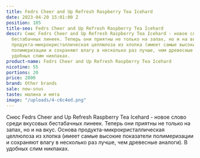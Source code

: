 ```yaml
---
title: Fedrs Cheer and Up Refresh Raspberry Tea Icehard
date: 2023-04-20 15:01:00 Z
position: 105
title-seo: Fedrs Cheer and Up Refresh Raspberry Tea Icehard
descr: Снюс Fedrs Cheer and Up Refresh Raspberry Tea Icehard - новое слово среди вкусовых
  бестабачных линеек. Теперь они приятны не только на запах, но и на вкус. Основа
  продукта-микрокристаллическая целлюлоза из хлопка (имеет самые высокие показатели
  полимеризации и сохраняют влагу в несколько раз лучше, чем древесные аналоги). В
  удобных слим никпаках.
product-name: Fedrs Cheer and Up Refresh Raspberry Tea Icehard
nicotine: 55
portions: 20
price: 2800
brand: Other brands
sale: new-snus
taste: малина и мята
image: "/uploads/4-c6c4ed.png"
---
```


Снюс Fedrs Cheer and Up Refresh Raspberry Tea Icehard - новое слово среди вкусовых бестабачных линеек. Теперь они приятны не только на запах, но и на вкус. Основа продукта-микрокристаллическая целлюлоза из хлопка (имеет самые высокие показатели полимеризации и сохраняют влагу в несколько раз лучше, чем древесные аналоги). В удобных слим никпаках.